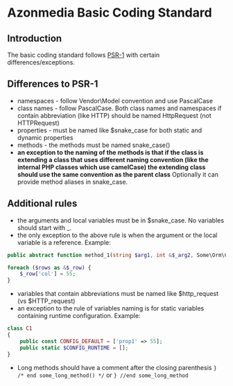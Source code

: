 # Azonmedia Basic Coding Standard

## Introduction

The basic coding standard follows [PSR-1](https://www.php-fig.org/psr/psr-1/) with certain differences/exceptions.

## Differences to PSR-1

- namespaces - follow Vendor\Model convention and use PascalCase
- class names - follow PascalCase. Both class names and namespaces if contain abbreviation (like HTTP) should be named HttpRequest (not HTTPRequest)
- properties - must be named like $snake_case for both static and dynamic properties
- methods - the methods must be named snake_case()
- **an exception to the naming of the methods is that if the class is extending a class that uses different naming convention (like the internal PHP classes which use camelCase) the extending class should use the same convention as the parent class** Optionally it can provide method aliases in snake_case.

## Additional rules

- the arguments and local variables must be in $snake_case. No variables should start with _.
- the only exception to the above rule is when the argument or the local variable is a reference. Example:
```php
public abstract function method_1(string $arg1, int &$_arg2, Some\Orm\Class1 &$_Object) : void;
```
```php
foreach ($rows as &$_row) {
    $_row['col'] = 55;
}
```
- variables that contain abbreviations must be named like $http_request (vs $HTTP_request)
- an exception to the rule of variables naming is for static variables containing runtime configuration. Example:
```php
class C1
{
    public const CONFIG_DEFAULT = ['prop1' => 55];
    public static $CONFIG_RUNTIME = [];
}
```
- Long methods should have a comment after the closing parenthesis `} /* end some_long_method() */` or `} //end some_long_method`
